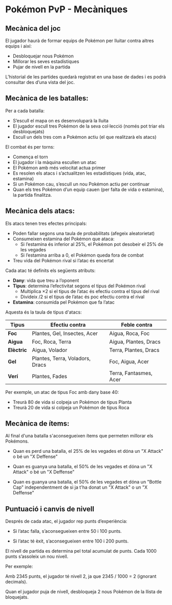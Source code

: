# Pokémon PvP - Mecàniques

## Mecànica del joc

El jugador haurà de formar equips de Pokémon per lluitar contra altres equips i així:

- Desbloquejar nous Pokémon
- Millorar les seves estadístiques
- Pujar de nivell en la partida

L’historial de les partides quedarà registrat en una base de dades i es podrà consultar des d’una vista del joc.

## Mecànica de les batalles:

Per a cada batalla:

- S’escull el mapa on es desenvoluparà la lluita
- El jugador escull tres Pokémon de la seva col·lecció (només pot triar els desbloquejats)
- Escull un dels tres com a Pokémon actiu (el que realitzarà els atacs)

El combat és per torns:

- Comença el torn
- El jugador i la màquina escullen un atac
- El Pokémon amb més velocitat actua primer
- Es resolen els atacs i s’actualitzen les estadístiques (vida, atac, estamina)
- Si un Pokémon cau, s’escull un nou Pokémon actiu per continuar
- Quan els tres Pokémon d’un equip cauen (per falta de vida o estamina), la partida finalitza.

## Mecànica dels atacs:

Els atacs tenen tres efectes principals:

- Poden fallar segons una taula de probabilitats (afegeix aleatorietat)
- Consumeixen estamina del Pokémon que ataca:
    * Si l’estamina és inferior al 25%, el Pokémon pot desobeir el 25% de les vegades
    * Si l’estamina arriba a 0, el Pokémon queda fora de combat
- Treu vida del Pokémon rival si l’atac és encertat

Cada atac té definits els següents atributs:

- **Dany**: vida que treu a l’oponent
- **Tipus**: determina l’efectivitat segons el tipus del Pokémon rival
    * Multiplica ×2 si el tipus de l’atac és efectiu contra el tipus del rival
    * Divideix /2 si el tipus de l’atac és poc efectiu contra el rival
- **Estamina**: consumida pel Pokémon que fa l’atac

Aquesta és la taula de tipus d'atacs:

| Tipus       | Efectiu contra                  | Feble contra               |
|-------------|----------------------------------|----------------------------|
| **Foc**     | Plantes, Gel, Insectes, Acer     | Aigua, Roca, Foc            |
| **Aigua**   | Foc, Roca, Terra                 | Aigua, Plantes, Dracs       |
| **Elèctric**| Aigua, Volador                   | Terra, Plantes, Dracs       |
| **Gel**     | Plantes, Terra, Voladors, Dracs  | Foc, Aigua, Acer            |
| **Verí**    | Plantes, Fades                   | Terra, Fantasmes, Acer      |

Per exemple, un atac de tipus Foc amb dany base 40:

- Treurà 80 de vida si colpeja un Pokémon de tipus Planta
- Treurà 20 de vida si colpeja un Pokémon de tipus Roca

## Mecànica de ítems:

Al final d'una batalla s'aconsegueixen ítems que permeten millorar els Pokémons.

- Quan es perd una batalla, el 25% de les vegades et dóna un "X Attack" o bé un "X Deffense"

- Quan es guanya una batalla, el 50% de les vegades et dóna un "X Attack" o bé un "X Deffense"

- Quan es guanya una batalla, el 50% de les vegades et dóna un "Bottle Cap" independentment de si ja t'ha donat un "X Attack" o un "X Deffense"

## Puntuació i canvis de nivell

Després de cada atac, el jugador rep punts d’experiència:

- Si l’atac falla, s’aconsegueixen entre 50 i 100 punts.

- Si l’atac té èxit, s’aconsegueixen entre 100 i 200 punts.

El nivell de partida es determina pel total acumulat de punts. Cada 1000 punts s’assoleix un nou nivell.

Per exemple:

Amb 2345 punts, el jugador té nivell 2, ja que 2345 / 1000 = 2 (ignorant decimals).

Quan el jugador puja de nivell, desbloqueja 2 nous Pokémon de la llista de bloquejats.